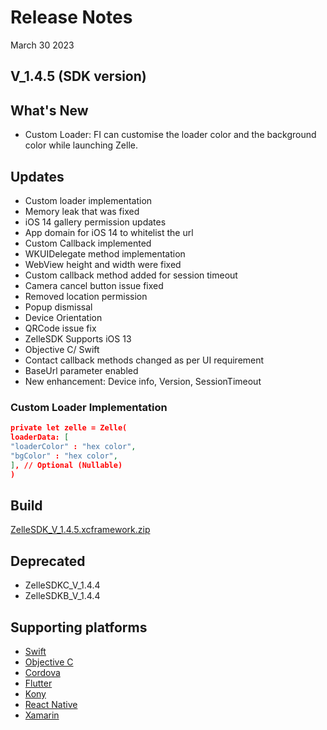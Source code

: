 # Release Notes

March 30 2023

## V_1.4.5 (SDK version)

## What's New

- Custom Loader: FI can customise the loader color and the background color while launching Zelle.

## Updates

- Custom loader implementation
- Memory leak that was fixed
- iOS 14 gallery permission updates
- App domain for iOS 14 to whitelist the url
- Custom Callback implemented
- WKUIDelegate method implementation
- WebView height and width were fixed
- Custom callback method added for session timeout
- Camera cancel button issue fixed
- Removed location permission
- Popup dismissal
- Device Orientation
- QRCode issue fix
- ZelleSDK Supports iOS 13
- Objective C/ Swift
- Contact callback methods changed as per UI requirement
- BaseUrl parameter enabled
- New enhancement: Device info, Version, SessionTimeout

### Custom Loader Implementation

```json
private let zelle = Zelle(
loaderData: [
"loaderColor" : "hex color",
"bgColor" : "hex color",
], // Optional (Nullable)
) 
```

## Build

[ZelleSDK_V_1.4.5.xcframework.zip](https://github.com/Fiserv/zelle-turnkey-solutions/files/11599226/ZelleSDK_V_1.4.5.xcframework.zip)

## Deprecated

- ZelleSDKC_V_1.4.4
- ZelleSDKB_V_1.4.4

## Supporting platforms

- [Swift](?path=docs/supporting-documents/swift.md)
- [Objective C](?path=docs/supporting-documents/objectivec.md)
- [Cordova](?path=docs/supporting-documents/cordova.md)
- [Flutter](?path=docs/supporting-documents/fultter.md)
- [Kony](?path=docs/supporting-documents/kony.md)
- [React Native](?path=docs/supporting-documents/react-native.md)
- [Xamarin](?path=docs/supporting-documents/xamarin.md)
